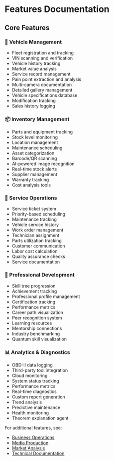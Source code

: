 
# Features Documentation

## Core Features

### 🚗 Vehicle Management
- Fleet registration and tracking
- VIN scanning and verification
- Vehicle history tracking
- Market value analysis
- Service record management
- Pain point extraction and analysis
- Multi-camera documentation
- Detailed gallery management
- Vehicle specifications database
- Modification tracking
- Sales history logging

### 📦 Inventory Management
- Parts and equipment tracking
- Stock level monitoring
- Location management
- Maintenance scheduling
- Asset categorization
- Barcode/QR scanning
- AI-powered image recognition
- Real-time stock alerts
- Supplier management
- Warranty tracking
- Cost analysis tools

### 🔧 Service Operations
- Service ticket system
- Priority-based scheduling
- Maintenance tracking
- Vehicle service history
- Work order management
- Technician assignment
- Parts utilization tracking
- Customer communication
- Labor cost calculation
- Quality assurance checks
- Service documentation

### 👥 Professional Development
- Skill tree progression
- Achievement tracking
- Professional profile management
- Certification tracking
- Performance metrics
- Career path visualization
- Peer recognition system
- Learning resources
- Mentorship connections
- Industry benchmarking
- Quantum skill visualization

### 📊 Analytics & Diagnostics
- OBD-II data logging
- Third-party tool integration
- Cloud monitoring
- System status tracking
- Performance metrics
- Real-time diagnostics
- Custom report generation
- Trend analysis
- Predictive maintenance
- Health monitoring
- Theorem explanation agent

For additional features, see:
- [Business Operations](./BUSINESS_OPS.md)
- [Media Production](./MEDIA_PRODUCTION.md)
- [Market Analysis](./MARKET_ANALYSIS.md)
- [Technical Documentation](./TECHNICAL.md)
